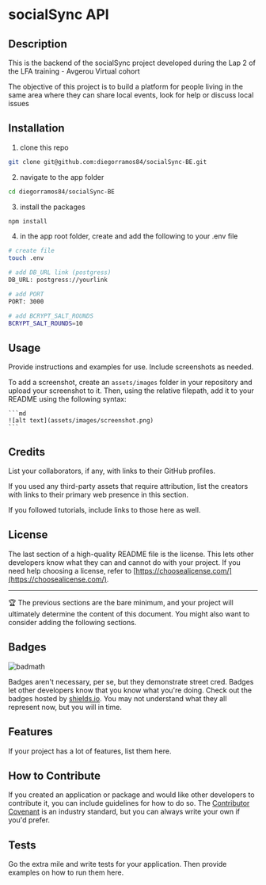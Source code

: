 # socialSync API

## Description

This is the backend of the socialSync project developed during the Lap 2 of the LFA training - Avgerou Virtual cohort

The objective of this project is to build a platform for people living in the same area where they can share local events, look for help or discuss local issues

## Installation

1. clone this repo
```bash
git clone git@github.com:diegorramos84/socialSync-BE.git
```
2. navigate to the app folder
```bash
cd diegorramos84/socialSync-BE
```
3. install the packages
```bash
npm install
```
4. in the app root folder, create and add the following to your .env file
```bash
# create file
touch .env

# add DB_URL link (postgress)
DB_URL: postgress://yourlink

# add PORT
PORT: 3000

# add BCRYPT_SALT_ROUNDS
BCRYPT_SALT_ROUNDS=10
```

## Usage

Provide instructions and examples for use. Include screenshots as needed.

To add a screenshot, create an `assets/images` folder in your repository and upload your screenshot to it. Then, using the relative filepath, add it to your README using the following syntax:

    ```md
    ![alt text](assets/images/screenshot.png)
    ```

## Credits

List your collaborators, if any, with links to their GitHub profiles.

If you used any third-party assets that require attribution, list the creators with links to their primary web presence in this section.

If you followed tutorials, include links to those here as well.

## License

The last section of a high-quality README file is the license. This lets other developers know what they can and cannot do with your project. If you need help choosing a license, refer to [https://choosealicense.com/](https://choosealicense.com/).

---

🏆 The previous sections are the bare minimum, and your project will ultimately determine the content of this document. You might also want to consider adding the following sections.

## Badges

![badmath](https://img.shields.io/github/languages/top/lernantino/badmath)

Badges aren't necessary, per se, but they demonstrate street cred. Badges let other developers know that you know what you're doing. Check out the badges hosted by [shields.io](https://shields.io/). You may not understand what they all represent now, but you will in time.

## Features

If your project has a lot of features, list them here.

## How to Contribute

If you created an application or package and would like other developers to contribute it, you can include guidelines for how to do so. The [Contributor Covenant](https://www.contributor-covenant.org/) is an industry standard, but you can always write your own if you'd prefer.

## Tests

Go the extra mile and write tests for your application. Then provide examples on how to run them here.
